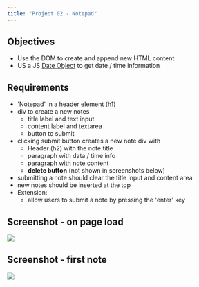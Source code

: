```yaml
---
title: "Project 02 - Notepad"
---
```

## Objectives

- Use the DOM to create and append new HTML content
- US a JS [Date Object](http://www.w3schools.com/jsref/jsref_toutcstring.asp) to get date / time information

## Requirements

- 'Notepad' in a header element (h1)
- div to create a new notes
    - title label and text input
    - content label and textarea
    - button to submit
- clicking submit button creates a new note div with
    - Header (h2) with the note title
    - paragraph with data / time info
    - paragraph with note content
    - **delete button** (not shown in screenshots below)
- submitting a note should clear the title input and content area
- new notes should be inserted at the top
- Extension:
    - allow users to submit a note by pressing the 'enter' key

## Screenshot - on page load

![](/images/cp1/unit-09/load.png)

## Screenshot - first note

![](/images/cp1/unit-09/note.png)
